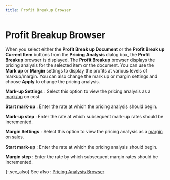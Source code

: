 ```yaml
---
title: Profit Breakup Browser
---
```


# Profit Breakup Browser


When you select either the **Profit Break up Document** or the **Profit Break up Current Item** buttons from the **Pricing Analysis** dialog box, the **Profit Breakup** browser is displayed. The **Profit Breakup** browser displays the pricing analysis for the selected item or the document. You can use the **Mark up** or **Margin** settings to display the profits at various levels of markup/margin. You can also change the mark up or margin settings and choose **Apply** to change the pricing analysis.


**Mark-up Settings**
: Select this option to view the pricing analysis as a [mark/up]({{site.sp_baseurl}}/misc/mark_up_on_cost_pricing_analysis.html) on cost.


**Start mark-up**
: Enter the rate at which the pricing analysis should begin.


**Mark-up step**
: Enter the rate at which subsequent mark-up rates should be incremented.


**Margin Settings**
: Select this option to view the pricing analysis as a [margin]({{site.sp_baseurl}}/misc/preferred_margin_on_sales_pricing_analysis.html) on sales.


**Start mark-up**
: Enter the rate at which the pricing analysis should begin.


**Margin step**
: Enter the rate by which subsequent margin rates should be incremented.


{:.see_also}
See also
: [Pricing Analysis Browser]({{site.sp_baseurl}}/sales-docs/sqs/sq-proc/pricing-analysis/the_pricing_analysis_browser.html)
